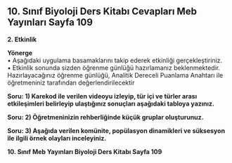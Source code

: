 ## 10. Sınıf Biyoloji Ders Kitabı Cevapları Meb Yayınları Sayfa 109

**2. Etkinlik**

**Yönerge**  
 • Aşağıdaki uygulama basamaklarını takip ederek etkinliği gerçekleştiriniz.  
 • Etkinlik sonunda sizden öğrenme günlüğü hazırlamanız beklenmektedir. Hazırlayacağınız öğrenme günlüğü, Analitik Dereceli Puanlama Anahtarı ile öğretmeniniz tarafından değerlendirilecektir

**Soru: 1) Karekod ile verilen videoyu izleyip, tür içi ve türler arası etkileşimleri belirleyip ulaştığınız sonuçları aşağıdaki tabloya yazınız.**

**Soru: 2) Öğretmeninizin rehberliğinde küçük gruplar oluşturunuz.**

**Soru: 3) Aşağıda verilen komünite, popülasyon dinamikleri ve süksesyon ile ilgili örnek olayları inceleyiniz.**

**10. Sınıf Meb Yayınları Biyoloji Ders Kitabı Sayfa 109**